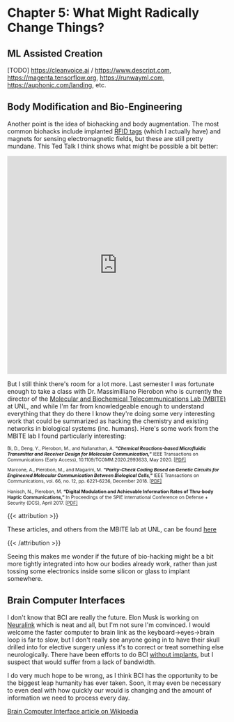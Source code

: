 # Chapter 5: What Might Radically Change Things?

<script>    document.getElementById("hciMenu").open = true;</script>

## ML Assisted Creation

[TODO] https://cleanvoice.ai / https://www.descript.com, https://magenta.tensorflow.org, https://runwayml.com, https://auphonic.com/landing, etc.

## Body Modification and Bio-Engineering

Another point is the idea of biohacking and body augmentation. The most common biohacks include implanted [RFID tags](https://dangerousthings.com/) (which I actually have) and magnets for sensing electromagnetic fields, but these are still pretty mundane. This Ted Talk I think shows what might be possible a bit better:

<iframe width="100%" height="500" src="https://www.youtube.com/embed/4c1lqFXHvqI" frameborder="0" allow="accelerometer; autoplay; clipboard-write; encrypted-media; gyroscope; picture-in-picture" allowfullscreen></iframe>

But I still think there's room for a lot more. Last semester I was fortunate enough to take a class with Dr. Massimilliano Pierobon who is currently the director of the [Molecular and Biochemical Telecommunications Lab (MBITE)](https://mbite.unl.edu) at UNL, and while I'm far from knowledgeable enough to understand everything that they do there I know they're doing some very interesting work that could be summarized as hacking the chemistry and existing networks in biological systems (inc. humans). Here's some work from the MBITE lab I found particularly interesting:

<div style="font-size: .75em">


Bi, D., Deng, Y., Pierobon, M., and Nallanathan, A.  ***"Chemical Reactions-based Microfluidic Transmitter and Receiver Design for Molecular Communication,"*** IEEE Transactions on Communications (Early Access), 10.1109/TCOMM.2020.2993633, May 2020. [[PDF\]](https://mbite.unl.edu/files/papers/2020/J1.pdf)

Marcone, A., Pierobon, M., and Magarini, M. ***"Parity-Check Coding Based on Genetic Circuits for Engineered Molecular Communication Between Biological Cells,"*** IEEE Transactions on Communications, vol. 66, no. 12, pp. 6221-6236, December 2018. [[PDF\]](https://mbite.unl.edu/files/papers/2018/j2.pdf) 

Hanisch, N.,  Pierobon, M. **“Digital Modulation and Achievable Information Rates of Thru-body Haptic Communications,”** In Proceedings of the SPIE International Conference on Defense + Security (DCS), April 2017. [[PDF\]](https://mbite.unl.edu/files/1020603.pdf)

</div>

{{< attribution >}}

These articles, and others from the MBITE lab at UNL, can be found [here](https://mbite.unl.edu/publications)

{{< /attribution >}}

Seeing this makes me wonder if the future of bio-hacking might be a bit more tightly integrated into how our bodies already work, rather than just tossing some electronics inside some silicon or glass to implant somewhere.

## Brain Computer Interfaces

I don't know that BCI are really the future. Elon Musk is working on [Neuralink](https://en.wikipedia.org/wiki/Neuralink) which is neat and all, but I'm not sure I'm convinced. I would welcome the faster computer to brain link as the keyboard->eyes->brain loop is far to slow, but I don't really see anyone going in to have their skull drilled into for elective surgery unless it's to correct or treat something else neurologically. There have been efforts to do BCI [without implants](https://science.slashdot.org/story/20/10/26/2140202/no-implants-needed-for-precise-control-deep-into-the-brain), but I suspect that would suffer from a lack of bandwidth.

I do very much hope to be wrong, as I think BCI has the opportunity to be the biggest leap humanity has ever taken. Soon, it may even be necessary to even deal with how quickly our would is changing and the amount of information we need to process every day.

[Brain Computer Interface article on Wikipedia](https://en.wikipedia.org/wiki/Brain%E2%80%93computer_interface)